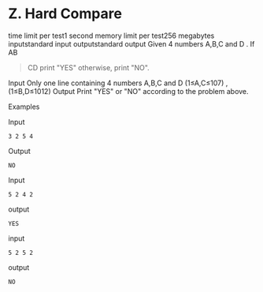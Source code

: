 #    Z. Hard Compare
time limit per test1 second
memory limit per test256 megabytes
inputstandard input
outputstandard output
Given 4 numbers A,B,C
 and D
. If AB
 > CD
 print "YES" otherwise, print "NO".

Input
Only one line containing 4 numbers A,B,C
 and D
 (1≤A,C≤107)
 , (1≤B,D≤1012)
Output
Print "YES" or "NO" according to the problem above.

Examples

Input
```
3 2 5 4
```

Output
```
NO
```
Input
```
5 2 4 2
```
output
```
YES
```
input
```
5 2 5 2
```
output
```
NO
```